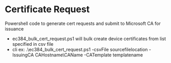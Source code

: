 # Certificate Request

Powershell code to generate cert requests and submit to Microsoft CA for issuance
- ec384_bulk_cert_request.ps1 will bulk create device certificates from list specified in csv file
- cli ex: .\ec384_bulk_cert_request.ps1 -csvFile sourcefilelocation -IssuingCA CAHostname\CAName -CATemplate templatename